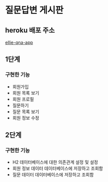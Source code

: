 # 질문답변 게시판

## heroku 배포 주소

[ellie-qna-app](https://ellie-qna-app.herokuapp.com/)

## 1단계
 
### 구현한 기능 
 
- 회원가입 
- 회원 목록 보기  
- 회원 프로필 
- 질문하기
- 질문 목록 보기 
- 회원 정보 수정 

## 2단계 

### 구현한 기능 

- H2 데이터베이스에 대한 의존관계 설정 및 설정
- 회원 정보 데이터 데이터베이스에 저장하고 조회함
- 질문 데이터 데이터베이스에 저장하고 조회함
 

